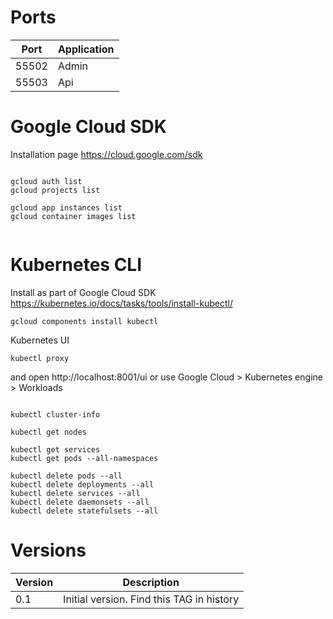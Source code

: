
# Ports

Port | Application
--- | ---
55502 | Admin
55503 | Api


# Google Cloud SDK

Installation page
https://cloud.google.com/sdk


```Shell

gcloud auth list
gcloud projects list

gcloud app instances list
gcloud container images list 


```


# Kubernetes CLI

Install as part of Google Cloud SDK
https://kubernetes.io/docs/tasks/tools/install-kubectl/

`gcloud components install kubectl`

Kubernetes UI

`kubectl proxy`

and open http://localhost:8001/ui
or 
use Google Cloud > Kubernetes engine > Workloads



```Shell

kubectl cluster-info

kubectl get nodes

kubectl get services
kubectl get pods --all-namespaces

kubectl delete pods --all
kubectl delete deployments --all
kubectl delete services --all
kubectl delete daemonsets --all 
kubectl delete statefulsets --all

```


# Versions


Version | Description 
--- | ---
0.1 | Initial version. Find this TAG in history